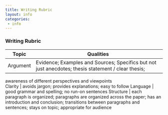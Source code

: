 ```yaml
---
title: Writing Rubric
layout: info
categories:
 - info
---
```


### Writing Rubric

Topic | Qualities
 --- | --- 
Argument | Evidence; Examples and Sources; Specifics but not just anecdotes; thesis statement / clear thesis;
awareness of different perspectives and viewpoints  
Clarity  | avoids jargon; provides explanations; easy to follow
Language  | good grammar and spelling; no run-on sentences
Structure | each paragraph is organized; paragraphs are organized across the paper; 
has an introduction and conclusion; transitions between paragraphs and sentences;
stays on topic; appropriate for audience
